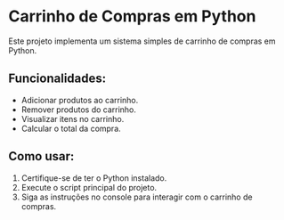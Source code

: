 # Carrinho de Compras em Python

Este projeto implementa um sistema simples de carrinho de compras em Python.

## Funcionalidades:

- Adicionar produtos ao carrinho.
- Remover produtos do carrinho.
- Visualizar itens no carrinho.
- Calcular o total da compra.

## Como usar:

1.  Certifique-se de ter o Python instalado.
2.  Execute o script principal do projeto.
3.  Siga as instruções no console para interagir com o carrinho de compras.


